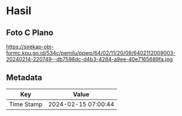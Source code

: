 # Hasil

## Foto C Plano

https://sirekap-obj-formc.kpu.go.id/534c/pemilu/ppwp/64/02/11/20/09/6402112009003-20240214-220749--db7598dc-d4b3-4284-a9ee-40e7165689fa.jpg


## Metadata

| Key        | Value               |
| ---------- | ------------------- |
| Time Stamp | 2024-02-15 07:00:44 |



